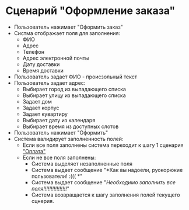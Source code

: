 # Сценарий "Оформление заказа"  
* Пользователь нажимает "Оформить заказ"  
* Систма отображает поля для заполнения:  
  * ФИО  
  * Адрес    
  * Телефон  
  * Адрес электронной почты  
  * Дату доставки  
  * Время доставки  
* Пользователь задает ФИО - происзольный текст  
* Пользователь задает адрес:  
  * Выбирает город из выпадающего списка  
  * Выбирает улицу из выпадающего списка  
  * Задает дом  
  * Задает корпус  
  * Задает кувартиру  
  * Выбирает дату из календаря  
  * Выбирает время из доступных слотов  
* Пользователь нажимает "Оформить"  
* Система валидирует заполненность полей:  
  * Если все поля заполнены система переходит к шагу 1 сценария ["Оплата"]()  
  * Если не все поля заполнены:  
    * Система выделяет незаполненные поля
    * Система выдает сообщение "*Как вы надоели, руокорюкие пользователи! :((( *"  
    * Система выдает сообщение "*Необходимо заполнить все поля!!!!!!!!!!!!!!!!*"  
    * Система возвращается к шагу заполнения полей текущего сцнерия.  

